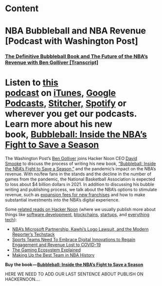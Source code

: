 # Content

# NBA Bubbleball and NBA Revenue [Podcast with Washington Post]

### **[The Definitive Bubbleball Book and The Future of the NBA’s Revenue with Ben Golliver [Transcript]](http://me.dm/r-CwruA_KSwN)**

# **Listen to [this podcast](http://me.dm/r-TyT4Dw3UJX) on [iTunes](http://me.dm/r-C2e6W_lgIs), [Google Podcasts](http://me.dm/r-i2x3zkiXE4), [Stitcher,](http://me.dm/r-W_PRjNrFzP) [Spotify](http://me.dm/r-KcnHbbetz6) or wherever you get our podcasts. Learn more about his new book, [Bubbleball: Inside the NBA’s Fight to Save a Season](http://me.dm/r-mtZYuW_If2)**

The Washington Post’s [Ben Golliver](http://me.dm/r-MVPjYFlqrX) joins Hacker Noon CEO [David Smooke](http://me.dm/r-ei2T4Obi94) to discuss the process of writing his new book, [“Bubbleball: Inside the NBA’s Fight to Save a Season,”](http://me.dm/r-KivTMQYcQv) and the pandemic’s impact on the NBA’s revenue. With no/few fans in the stands and the decline in the number of games from the pandemic, the National Basketball Association is expected to loss about $4 billion dollars in 2021. In addition to discussing his bubble writing and publishing process, we talk about the NBA’s options to stimulate revenue, such as [expansion fees for new franchises](http://me.dm/r-T4avk6sSPg) and how to make substantial investments into the NBA’s digital experience.

Some [related reads on Hacker Noon](http://me.dm/r-ASKbSBXuIR?source=email-4a4) (where we usually publish more about things like [software development](http://me.dm/r-0jw2WCz-cT), [blockchains](http://me.dm/r-PGO2fN_ukq?source=email-494------227f4), [startups](http://me.dm/r-JP5EDNvEM3), and [everything tech](http://me.dm/r-ji_Wms6XpJ)):

- [NBA’s Microsoft Partnership, Kawhi’s Logo Lawsuit, and the Modern Reporter’s Techstack](http://me.dm/r--NpWiZdjUW?source=.v3-4)
- [Sports Teams Need To Embrace Digital Innovations to Regain Engagement and Revenue Lost to COVID-19](http://me.dm/r-X7sKBukHq3)
- [The Gaming Ecosystem Explained](http://me.dm/r-pTlMU3ipDe)
- [Making Up the Best Team in NBA History](http://me.dm/r-8W384qpmVp)

**Buy the book — [Bubbleball: Inside the NBA’s Fight to Save a Season](http://me.dm/r-KivTMQYcQv)**

HERE WE NEED TO ADD OUR LAST SENTENCE ABOUT PUBLISH ON HACKERNOON....
